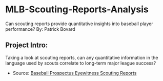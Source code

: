 # MLB-Scouting-Reports-Analysis
Can scouting reports provide quantitative insights into baseball player performance?
By: Patrick Bovard

## Project Intro:
Taking a look at scouting reports, can any quantitative information in the language used by scouts correlate to long-term major league success?
- Source: [Baseball Prospectus Eyewitness Scouting Reports](https://github.com/pbovard63/MLB-Scouting-Reports-Analysis.git)
